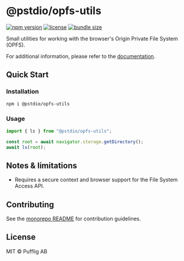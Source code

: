 # @pstdio/opfs-utils

[![npm version](https://img.shields.io/npm/v/@pstdio/opfs-utils.svg?color=blue)](https://www.npmjs.com/package/@pstdio/opfs-utils)
[![license](https://img.shields.io/npm/l/@pstdio/opfs-utils)](https://github.com/pufflyai/kaset/blob/main/LICENSE)
[![bundle size](https://img.shields.io/bundlephobia/minzip/%40pstdio%2Fopfs-utils)](https://bundlephobia.com/package/%40pstdio%2Fopfs-utils)

Small utilities for working with the browser's Origin Private File System (OPFS).

For additional information, please refer to the [documentation](https://pufflyai.github.io/kaset/packages/opfs-utils).

## Quick Start

### Installation

```bash
npm i @pstdio/opfs-utils
```

### Usage

```ts
import { ls } from "@pstdio/opfs-utils";

const root = await navigator.storage.getDirectory();
await ls(root);
```

## Notes & limitations

- Requires a secure context and browser support for the File System Access API.

## Contributing

See the [monorepo README](https://github.com/pufflyai/kaset#readme) for contribution guidelines.

## License

MIT © Pufflig AB
